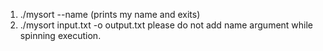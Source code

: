 1. ./mysort --name (prints my name and exits)
2. ./mysort input.txt -o output.txt
please do not add name argument while spinning execution.
